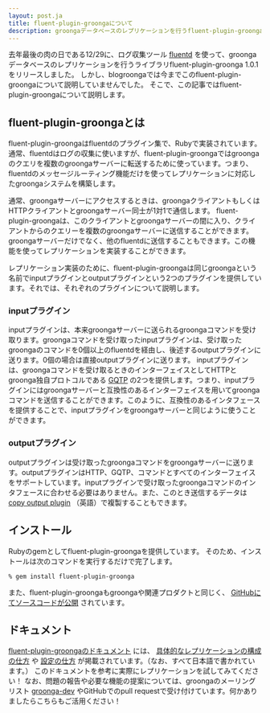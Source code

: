 ```yaml
---
layout: post.ja
title: fluent-plugin-groongaについて
description: groongaデータベースのレプリケーションを行うfluent-plugin-groongaについて説明します。
---
```

去年最後の肉の日である12/29に、ログ収集ツール
[fluentd](http://fluentd.org/)
を使って、groongaデータベースのレプリケーションを行うライブラリfluent-plugin-groonga
1.0.1をリリースしました。
しかし、blogroongaでは今までこのfluent-plugin-groongaについて説明していませんでした。
そこで、この記事ではfluent-plugin-groongaについて説明します。

fluent-plugin-groongaとは
-------------------------

fluent-plugin-groongaはfluentdのプラグイン集で、Rubyで実装されています。
通常、fluentdはログの収集に使いますが、fluent-plugin-groongaではgroongaのクエリを複数のgroongaサーバーに転送するために使っています。つまり、fluentdのメッセージルーティング機能だけを使ってレプリケーションに対応したgroongaシステムを構築します。

通常、groongaサーバーにアクセスするときは、groongaクライアントもしくはHTTPクライアントとgroongaサーバー同士が1対1で通信します。
fluent-plugin-groongaは、このクライアントとgroongaサーバーの間に入り、クライアントからのクエリーを複数のgroongaサーバーに送信することができます。groongaサーバーだけでなく、他のfluentdに送信することもできます。この機能を使ってレプリケーションを実装することができます。

レプリケーション実装のために、fluent-plugin-groongaは同じgroongaという名前でinputプラグインとoutputプラグインという2つのプラグインを提供しています。それでは、それぞれのプラグインについて説明します。

### inputプラグイン

inputプラグインは、本来groongaサーバーに送られるgroongaコマンドを受け取ります。groongaコマンドを受け取ったinputプラグインは、受け取ったgroongaのコマンドを0個以上のfluentdを経由し、後述するoutputプラグインに送ります。0個の場合は直接outputプラグインに送ります。
inputプラグインは、groongaコマンドを受け取るときのインターフェイスとしてHTTPとgroonga独自プロトコルである
[GQTP](/ja/docs/spec/gqtp.html)
の2つを提供します。つまり、inputプラグインにはgroongaサーバーと互換性のあるインターフェイスを用いてgroongaコマンドを送信することができます。このように、互換性のあるインタフェースを提供することで、inputプラグインをgroongaサーバーと同じように使うことができます。

### outputプラグイン

outputプラグインは受け取ったgroongaコマンドをgroongaサーバーに送ります。outputプラグインはHTTP、GQTP、コマンドとすべてのインターフェイスをサポートしています。inputプラグインで受け取ったgroongaコマンドのインタフェースに合わせる必要はありません。また、このとき送信するデータは
[copy output plugin](http://docs.fluentd.org/articles/out_copy)
（英語）で複製することもできます。

インストール
------------

Rubyのgemとしてfluent-plugin-groongaを提供しています。
そのため、インストールは次のコマンドを実行するだけで完了します。

    % gem install fluent-plugin-groonga

また、fluent-plugin-groongaもgroongaや関連プロダクトと同じく、
[GitHubにてソースコードが公開](https://github.com/groonga/fluent-plugin-groonga/)
されています。

ドキュメント
------------

[fluent-plugin-groongaのドキュメント](http://groonga.org/fluent-plugin-groonga/ja/)
には、
[具体的なレプリケーションの構成の仕方](http://groonga.org/fluent-plugin-groonga/ja/file.constitution.html)
や
[設定の仕方](http://groonga.org/fluent-plugin-groonga/ja/file.configuration.html)
が掲載されています。（なお、すべて日本語で書かれています。）
このドキュメントを参考に実際にレプリケーションを試してみてください！
なお、問題の報告や必要な機能の提案については、groongaのメーリングリスト
[groonga-dev](http://lists.sourceforge.jp/mailman/listinfo/groonga-dev)
やGitHubでのpull
requestで受け付けています。何かありましたらこちらもご活用ください！

